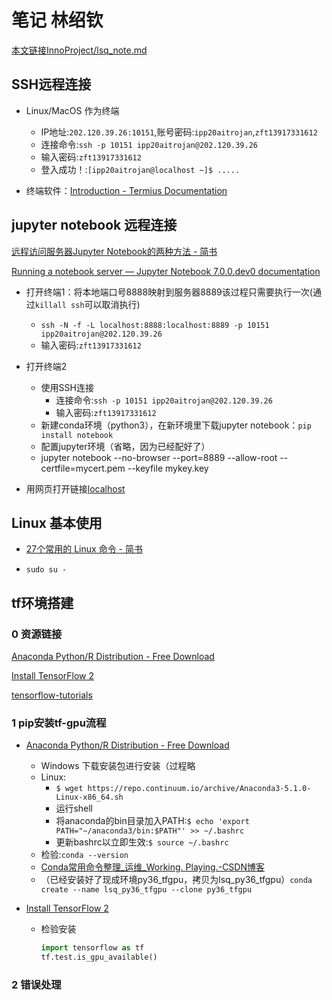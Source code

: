 # 笔记 林绍钦

[本文链接InnoProject/lsq\_note.md](https://github.com/Steven147/InnoProject/blob/master/lsq/lsq_note.md)

## SSH远程连接

- Linux/MacOS 作为终端
  - IP地址:`202.120.39.26:10151`,账号密码:`ipp20aitrojan`,`zft13917331612`
  - 连接命令:`ssh -p 10151 ipp20aitrojan@202.120.39.26`
  - 输入密码:`zft13917331612`
  - 登入成功！:`[ipp20aitrojan@localhost ~]$ .....`

- 终端软件：[Introduction - Termius Documentation](https://docs.termius.com/)

## jupyter notebook 远程连接

[远程访问服务器Jupyter Notebook的两种方法 - 简书](https://www.jianshu.com/p/8fc3cd032d3c)

[Running a notebook server — Jupyter Notebook 7.0.0.dev0 documentation](https://jupyter-notebook.readthedocs.io/en/latest/public_server.html#notebook-server-security)

- 打开终端1：将本地端口号8888映射到服务器8889该过程只需要执行一次(通过`killall ssh`可以取消执行)
  - `ssh -N -f -L localhost:8888:localhost:8889 -p 10151 ipp20aitrojan@202.120.39.26`
  - 输入密码:`zft13917331612`
- 打开终端2
  - 使用SSH连接
    - 连接命令:`ssh -p 10151 ipp20aitrojan@202.120.39.26`
    - 输入密码:`zft13917331612`
  - 新建conda环境（python3），在新环境里下载jupyter notebook：`pip install notebook`
  - 配置jupyter环境（省略，因为已经配好了）
  - jupyter notebook --no-browser --port=8889 --allow-root --certfile=mycert.pem --keyfile mykey.key

- 用网页打开链接[localhost](https://localhost:8888/)

## Linux 基本使用

- [27个常用的 Linux 命令 - 简书](https://www.jianshu.com/p/0056d671ea6d)

- `sudo su -`

## tf环境搭建

### 0 资源链接

[Anaconda Python/R Distribution - Free Download](https://www.anaconda.com/distribution/)

[Install TensorFlow 2](https://tensorflow.google.cn/install)

[tensorflow-tutorials](https://tensorflow.google.cn/tutorials)

### 1 pip安装tf-gpu流程

- [Anaconda Python/R Distribution - Free Download](https://www.anaconda.com/distribution/)
  - Windows 下载安装包进行安装（过程略
  - Linux:
    - `$ wget https://repo.continuum.io/archive/Anaconda3-5.1.0-Linux-x86_64.sh`
    - 运行shell
    - 将anaconda的bin目录加入PATH:`$ echo 'export PATH="~/anaconda3/bin:$PATH"' >> ~/.bashrc`
    - 更新bashrc以立即生效:`$ source ~/.bashrc`
  - 检验:`conda --version`
  - [Conda常用命令整理\_运维\_Working. Playing.-CSDN博客](https://blog.csdn.net/menc15/article/details/71477949)
  - （已经安装好了现成环境py36_tfgpu，拷贝为lsq_py36_tfgpu）`conda create --name lsq_py36_tfgpu --clone py36_tfgpu`

- [Install TensorFlow 2](https://tensorflow.google.cn/install)
  - 检验安装

    ```py
    import tensorflow as tf
    tf.test.is_gpu_available()
    ```

### 2 错误处理

